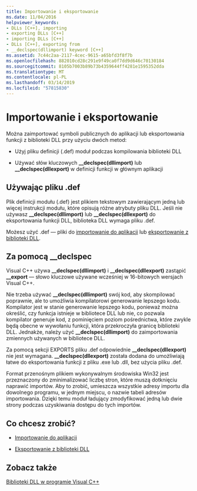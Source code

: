```yaml
---
title: Importowanie i eksportowanie
ms.date: 11/04/2016
helpviewer_keywords:
- DLLs [C++], importing
- exporting DLLs [C++]
- importing DLLs [C++]
- DLLs [C++], exporting from
- __declspec(dllimport) keyword [C++]
ms.assetid: 7c44c2aa-2117-4cec-9615-a65bfd3f8f7b
ms.openlocfilehash: 882010cd28c291e9f49ca0f7dd9d646c70130184
ms.sourcegitcommit: 8105b7003b89b73b4359644ff4281e1595352dda
ms.translationtype: MT
ms.contentlocale: pl-PL
ms.lasthandoff: 03/14/2019
ms.locfileid: "57815830"
---
```

# <a name="importing-and-exporting"></a>Importowanie i eksportowanie

Można zaimportować symboli publicznych do aplikacji lub eksportowania funkcji z biblioteki DLL przy użyciu dwóch metod:

- Użyj pliku definicji (.def) moduł podczas kompilowania biblioteki DLL

- Używać słów kluczowych **__declspec(dllimport)** lub **__declspec(dllexport)** w definicji funkcji w głównym aplikacji

## <a name="using-a-def-file"></a>Używając pliku .def

Plik definicji modułu (.def) jest plikiem tekstowym zawierającym jedną lub więcej instrukcji modułu, które opisują różne atrybuty pliku DLL. Jeśli nie używasz **__declspec(dllimport)** lub **__declspec(dllexport)** do eksportowania funkcji DLL, biblioteka DLL wymaga pliku .def.

Możesz użyć .def — pliki do [importowanie do aplikacji](importing-using-def-files.md) lub [eksportowanie z biblioteki DLL](exporting-from-a-dll-using-def-files.md).

## <a name="using-declspec"></a>Za pomocą __declspec

Visual C++ używa **__declspec(dllimport)** i **__declspec(dllexport)** zastąpić **__export** — słowo kluczowe używane wcześniej w 16-bitowych wersjach Visual C++.

Nie trzeba używać **__declspec(dllimport)** swój kod, aby skompilować poprawnie, ale to umożliwia kompilatorowi generowanie lepszego kodu. Kompilator jest w stanie generowanie lepszego kodu, ponieważ można określić, czy funkcja istnieje w bibliotece DLL lub nie, co pozwala kompilator generuje kod, z pominięciem poziom pośrednictwa, które zwykle będą obecne w wywołaniu funkcji, która przekroczyła granicę biblioteki DLL. Jednakże, należy użyć **__declspec(dllimport)** do zaimportowania zmiennych używanych w bibliotece DLL.

Za pomocą sekcji EXPORTS pliku .def odpowiednie **__declspec(dllexport)** nie jest wymagana. **__declspec(dllexport)** została dodana do umożliwiają łatwe do eksportowania funkcji z pliku .exe lub .dll, bez użycia pliku .def.

Format przenośnym plikiem wykonywalnym środowiska Win32 jest przeznaczony do zminimalizować liczbę stron, które muszą dotknięciu naprawić importów. Aby to zrobić, umieszcza wszystkie adresy importu dla dowolnego programu, w jednym miejscu, o nazwie tabeli adresów importowania. Dzięki temu moduł ładujący zmodyfikować jedną lub dwie strony podczas uzyskiwania dostępu do tych importów.

## <a name="what-do-you-want-to-do"></a>Co chcesz zrobić?

- [Importowanie do aplikacji](importing-into-an-application-using-declspec-dllimport.md)

- [Eksportowanie z biblioteki DLL](exporting-from-a-dll.md)

## <a name="see-also"></a>Zobacz także

[Biblioteki DLL w programie Visual C++](dlls-in-visual-cpp.md)
